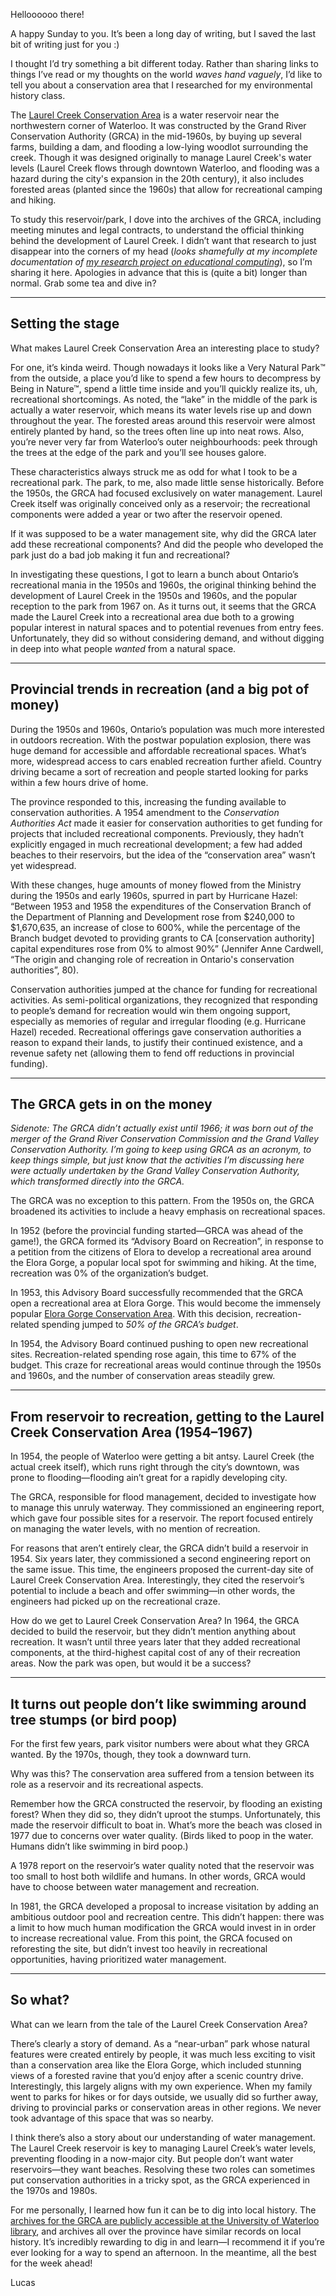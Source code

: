 Helloooooo there!

A happy Sunday to you. It’s been a long day of writing, but I saved the last bit of writing just for you :)

I thought I’d try something a bit different today. Rather than sharing links to things I’ve read or my thoughts on the world _waves hand vaguely_, I’d like to tell you about a conservation area that I researched for my environmental history class. 

The [Laurel Creek Conservation Area](https://www.grandriver.ca/en/outdoor-recreation/Laurel-Creek.aspx) is a water reservoir near the northwestern corner of Waterloo. It was constructed by the Grand River Conservation Authority (GRCA) in the mid-1960s, by buying up several farms, building a dam, and flooding a low-lying woodlot surrounding the creek.
Though it was designed originally to manage Laurel Creek's water levels (Laurel Creek flows through downtown Waterloo, and flooding was a hazard during the city's expansion in the 20th century), it also includes forested areas (planted since the 1960s) that allow for recreational camping and hiking.

To study this reservoir/park, I dove into the archives of the GRCA, including meeting minutes and legal contracts, to understand the official thinking behind the development of Laurel Creek. I didn’t want that research to just disappear into the corners of my head (_looks shamefully at my incomplete documentation of [my research project on educational computing](https://lucascherkewski.com/study/urop/)_), so I’m sharing it here. Apologies in advance that this is (quite a bit) longer than normal. Grab some tea and dive in?

***

## Setting the stage

What makes Laurel Creek Conservation Area an interesting place to study?

For one, it’s kinda weird. Though nowadays it looks like a Very Natural Park™ from the outside, a place you’d like to spend a few hours to decompress by Being in Nature™, spend a little time inside and you’ll quickly realize its, uh, recreational shortcomings. As noted, the “lake” in the middle of the park is actually a water reservoir, which means its water levels rise up and down throughout the year. The forested areas around this reservoir were almost entirely planted by hand, so the trees often line up into neat rows. Also, you’re never very far from Waterloo’s outer neighbourhoods: peek through the trees at the edge of the park and you’ll see houses galore.

These characteristics always struck me as odd for what I took to be a recreational park. The park, to me, also made little sense historically. Before the 1950s, the GRCA had focused exclusively on water management. Laurel Creek itself was originally conceived only as a reservoir; the recreational components were added a year or two after the reservoir opened.

If it was supposed to be a water management site, why did the GRCA later add these recreational components? And did the people who developed the park just do a bad job making it fun and recreational?

In investigating these questions, I got to learn a bunch about Ontario’s recreational mania in the 1950s and 1960s, the original thinking behind the development of Laurel Creek in the 1950s and 1960s, and the popular reception to the park from 1967 on. As it turns out, it seems that the GRCA made the Laurel Creek into a recreational area due both to a growing popular interest in natural spaces and to potential revenues from entry fees. Unfortunately, they did so without considering demand, and without digging in deep into what people _wanted_ from a natural space.

***

## Provincial trends in recreation (and a big pot of money)

During the 1950s and 1960s, Ontario’s population was much more interested in outdoors recreation. With the postwar population explosion, there was huge demand for accessible and affordable recreational spaces. What’s more, widespread access to cars enabled recreation further afield. Country driving became a sort of recreation and people started looking for parks within a few hours drive of home.

The province responded to this, increasing the funding available to conservation authorities. A 1954 amendment to the _Conservation Authorities Act_ made it easier for conservation authorities to get funding for projects that included recreational components. Previously, they hadn’t explicitly engaged in much recreational development; a few had added beaches to their reservoirs, but the idea of the “conservation area” wasn’t yet widespread.

With these changes, huge amounts of money flowed from the Ministry during the 1950s and early 1960s, spurred in part by Hurricane Hazel: “Between 1953 and 1958 the expenditures of the Conservation Branch of the Department of Planning and Development rose from $240,000 to $1,670,635, an increase of close to 600%, while the percentage of the Branch budget devoted to providing grants to CA [conservation authority] capital expenditures rose from 0% to almost 90%” (Jennifer Anne Cardwell, “The origin and changing role of recreation in Ontario's conservation authorities”, 80).

Conservation authorities jumped at the chance for funding for recreational activities. As semi-political organizations, they recognized that responding to people’s demand for recreation would win them ongoing support, especially as memories of regular and irregular flooding (e.g. Hurricane Hazel) receded.
Recreational offerings gave conservation authorities a reason to expand their lands, to justify their continued existence, and a revenue safety net (allowing them to fend off reductions in provincial funding).

***

## The GRCA gets in on the money

_Sidenote: The GRCA didn’t actually exist until 1966; it was born out of the merger of the Grand River Conservation Commission and the Grand Valley Conservation Authority. I’m going to keep using GRCA as an acronym, to keep things simple, but just know that the activities I’m discussing here were actually undertaken by the Grand Valley Conservation Authority, which transformed directly into the GRCA._

The GRCA was no exception to this pattern. From the 1950s on, the GRCA broadened its activities to include a heavy emphasis on recreational spaces.

In 1952 (before the provincial funding started—GRCA was ahead of the game!), the GRCA formed its “Advisory Board on Recreation”, in response to a petition from the citizens of Elora to develop a recreational area around the Elora Gorge, a popular local spot for swimming and hiking. At the time, recreation was 0% of the organization’s budget.

In 1953, this Advisory Board successfully recommended that the GRCA open a recreational area at Elora Gorge. This would become the immensely popular [Elora Gorge Conservation Area](https://www.grandriver.ca/en/outdoor-recreation/Elora-Gorge.aspx). With this decision, recreation-related spending jumped to _50% of the GRCA’s budget_.

In 1954, the Advisory Board continued pushing to open new recreational sites. Recreation-related spending rose again, this time to 67% of the budget. This craze for recreational areas would continue through the 1950s and 1960s, and the number of conservation areas steadily grew.

***

## From reservoir to recreation, getting to the Laurel Creek Conservation Area (1954–1967)

In 1954, the people of Waterloo were getting a bit antsy. Laurel Creek (the actual creek itself), which runs right through the city’s downtown, was prone to flooding—flooding ain’t great for a rapidly developing city.

The GRCA, responsible for flood management, decided to investigate how to manage this unruly waterway. They commissioned an engineering report, which gave four possible sites for a reservoir. The report focused entirely on managing the water levels, with no mention of recreation.

For reasons that aren’t entirely clear, the GRCA didn’t build a reservoir in 1954. Six years later, they commissioned a second engineering report on the same issue. This time, the engineers proposed the current-day site of Laurel Creek Conservation Area. Interestingly, they cited the reservoir’s potential to include a beach and offer swimming—in other words, the engineers had picked up on the recreational craze.

How do we get to Laurel Creek Conservation Area? In 1964, the GRCA decided to build the reservoir, but they didn’t mention anything about recreation. It wasn’t until three years later that they added recreational components, at the third-highest capital cost of any of their recreation areas. Now the park was open, but would it be a success?

***

## It turns out people don’t like swimming around tree stumps (or bird poop)

For the first few years, park visitor numbers were about what they GRCA wanted. By the 1970s, though, they took a downward turn.

Why was this? The conservation area suffered from a tension between its role as a reservoir and its recreational aspects.

Remember how the GRCA constructed the reservoir, by flooding an existing forest? When they did so, they didn’t uproot the stumps. Unfortunately, this made the reservoir difficult to boat in. What’s more the beach was closed in 1977 due to concerns over water quality. (Birds liked to poop in the water. Humans didn’t like swimming in bird poop.)

A 1978 report on the reservoir’s water quality noted that the reservoir was too small to host both wildlife and humans. In other words, GRCA would have to choose between water management and recreation.

In 1981, the GRCA developed a proposal to increase visitation by adding an ambitious outdoor pool and recreation centre. This didn’t happen: there was a limit to how much human modification the GRCA would invest in in order to increase recreational value. From this point, the GRCA focused on reforesting the site, but didn’t invest too heavily in recreational opportunities, having prioritized water management.

***

## So what?

What can we learn from the tale of the Laurel Creek Conservation Area?

There’s clearly a story of demand. As a “near-urban” park whose natural features were created entirely by people, it was much less exciting to visit than a conservation area like the Elora Gorge, which included stunning views of a forested ravine that you’d enjoy after a scenic country drive. Interestingly, this largely aligns with my own experience. When my family went to parks for hikes or for days outside, we usually did so further away, driving to provincial parks or conservation areas in other regions. We never took advantage of this space that was so nearby.

I think there’s also a story about our understanding of water management. The Laurel Creek reservoir is key to managing Laurel Creek’s water levels, preventing flooding in a now-major city. But people don’t want water reservoirs—they want beaches. Resolving these two roles can sometimes put conservation authorities in a tricky spot, as the GRCA experienced in the 1970s and 1980s.

For me personally, I learned how fun it can be to dig into local history. The [archives for the GRCA are publicly accessible at the University of Waterloo library](https://uwaterloo.ca/library/special-collections-archives/collections/grand-river-conservation-authority-fonds), and archives all over the province have similar records on local history. It’s incredibly rewarding to dig in and learn—I recommend it if you’re ever looking for a way to spend an afternoon. In the meantime, all the best for the week ahead!

Lucas